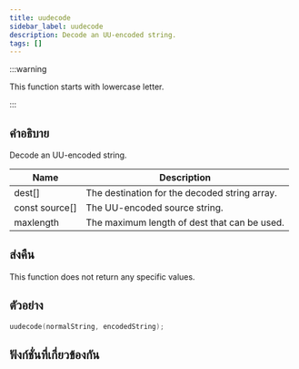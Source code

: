 ```yaml
---
title: uudecode
sidebar_label: uudecode
description: Decode an UU-encoded string.
tags: []
---
```


:::warning

This function starts with lowercase letter.

:::

## คำอธิบาย

Decode an UU-encoded string.

| Name           | Description                                   |
| -------------- | --------------------------------------------- |
| dest[]         | The destination for the decoded string array. |
| const source[] | The UU-encoded source string.                 |
| maxlength      | The maximum length of dest that can be used.  |

## ส่งคืน

This function does not return any specific values.

## ตัวอย่าง

```c
uudecode(normalString, encodedString);
```

## ฟังก์ชั่นที่เกี่ยวข้องกัน
